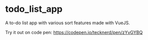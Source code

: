 # todo_list_app
A to-do list app with various sort features made with VueJS.

Try it out on code pen:
https://codepen.io/tecknerd/pen/zYvGYBQ
